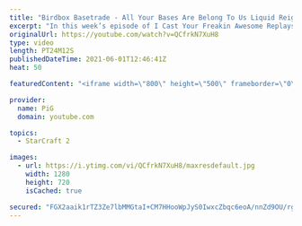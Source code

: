 ```yaml
---
title: "Birdbox Basetrade - All Your Bases Are Belong To Us Liquid Reign ICYFAR G1"
excerpt: "In this week’s episode of I Cast Your Freakin Awesome Replays (ICYFAR) players sent in their craziest basetrades!  CURRENT LIQUID REIGN ICYFAR CHALLENGE: \"Tale of a Knife and a Telephone booth” - You are not allowed to have more than 40 workers at any point during the game! - During Liquid Reign ICYFARs"
originalUrl: https://youtube.com/watch?v=QCfrkN7XuH8
type: video
length: PT24M12S
publishedDateTime: 2021-06-01T12:46:41Z
heat: 50

featuredContent: "<iframe width=\"800\" height=\"500\" frameborder=\"0\" src=\"https://www.youtube.com/embed/QCfrkN7XuH8\" allow=\"accelerometer; autoplay; encrypted-media; gyroscope; picture-in-picture\" allowfullscreen></iframe>"

provider:
  name: PiG
  domain: youtube.com

topics:
  - StarCraft 2

images:
  - url: https://i.ytimg.com/vi/QCfrkN7XuH8/maxresdefault.jpg
    width: 1280
    height: 720
    isCached: true

secured: "FGX2aaik1rTZ3Ze7lbMMGtaI+CM7HHooWpJyS0IwxcZbqc6eoA/nnZd9OU/rgHVpB97sjws6oozPXochIXEv0tQRPgMi7tCx2X9H5kWcU8Pzrxiy3kNVbOGiniFv3BojuP0W+FgPSVQ9L+xAlz065Z4z4LcCTflgBDxVJYRc0jCxSSm0gGD5iWKu7jO+amJNyTbl6PO+cVfFzArfpH9jYHD9sOr75fX3bKYWEIDPyFfieG8iRjsnMt4/gEP4xtIe3fk/1tG/5ZWsuMI70uGEMi7CiVBcOkpxGbJBrLS52AJgHMja15u8bxyLw+0TgTNcJLh3ZWXtKiEv978NMMb1qbocuk04SWL1OYdYWkbEjO99HjVAHvdrxDJTGl/QX1aLqma1NSrPAJn2eJzKFeQkQPVqU8y5SM2gy2Nxprb6GXo=;LwNEHaPJrkuSazR0HKH4pw=="
---
```


